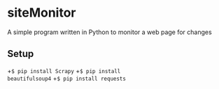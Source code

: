 # siteMonitor
A simple program written in Python to monitor a web page for changes

## Setup
+<code>$ pip install Scrapy</code>
+<code>$ pip install beautifulsoup4</code>
+<code>$ pip install requests</code>
